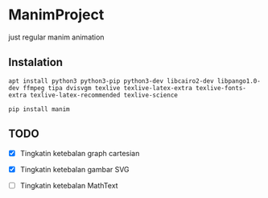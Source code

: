 # ManimProject
just regular manim animation

## Instalation

~~~
apt install python3 python3-pip python3-dev libcairo2-dev libpango1.0-dev ffmpeg tipa dvisvgm texlive texlive-latex-extra texlive-fonts-extra texlive-latex-recommended texlive-science
~~~

~~~
pip install manim
~~~

## TODO

- [x] Tingkatin ketebalan graph cartesian

- [x] Tingkatin ketebalan gambar SVG

- [ ] Tingkatin ketebalan MathText
